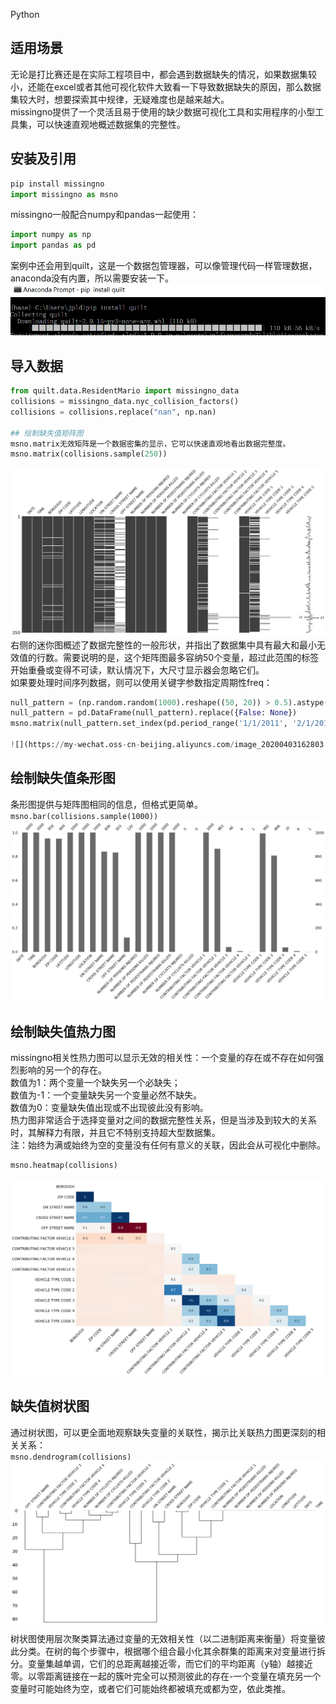 Python 
<a name="SVgSo"></a>
## 适用场景
无论是打比赛还是在实际工程项目中，都会遇到数据缺失的情况，如果数据集较小，还能在excel或者其他可视化软件大致看一下导致数据缺失的原因，那么数据集较大时，想要探索其中规律，无疑难度也是越来越大。<br />missingno提供了一个灵活且易于使用的缺少数据可视化工具和实用程序的小型工具集，可以快速直观地概述数据集的完整性。
<a name="r8sjB"></a>
## 安装及引用
```python
pip install missingno
import missingno as msno
```
missingno一般配合numpy和pandas一起使用：
```python
import numpy as np
import pandas as pd
```
案例中还会用到quilt，这是一个数据包管理器，可以像管理代码一样管理数据，anaconda没有内置，所以需要安装一下。![](./img/1651026516418-86fa7907-0531-4d11-bb90-9ea1642833d0.png)
<a name="gMsor"></a>
## 导入数据
```python
from quilt.data.ResidentMario import missingno_data
collisions = missingno_data.nyc_collision_factors()
collisions = collisions.replace("nan", np.nan)

## 绘制缺失值矩阵图
msno.matrix无效矩阵是一个数据密集的显示，它可以快速直观地看出数据完整度。  
msno.matrix(collisions.sample(250))
```
![空白越多说明缺失越严重](./img/1651026516418-bff4d8ad-2336-4d86-98c2-ed27624d985c.png "空白越多说明缺失越严重")<br />右侧的迷你图概述了数据完整性的一般形状，并指出了数据集中具有最大和最小无效值的行数。需要说明的是，这个矩阵图最多容纳50个变量，超过此范围的标签开始重叠或变得不可读，默认情况下，大尺寸显示器会忽略它们。<br />如果要处理时间序列数据，则可以使用关键字参数指定周期性freq：
```python
null_pattern = (np.random.random(1000).reshape((50, 20)) > 0.5).astype(bool)  
null_pattern = pd.DataFrame(null_pattern).replace({False: None})  
msno.matrix(null_pattern.set_index(pd.period_range('1/1/2011', '2/1/2015', freq='M')) , freq='BQ')

![](https://my-wechat.oss-cn-beijing.aliyuncs.com/image_20200403162803.png)
```
<a name="uUq1W"></a>
## 绘制缺失值条形图
条形图提供与矩阵图相同的信息，但格式更简单。`msno.bar(collisions.sample(1000))`![](./img/1651026516325-365b3107-3d80-4ed7-9129-8a3a193cf9cc.png)
<a name="DyLcw"></a>
## 绘制缺失值热力图
missingno相关性热力图可以显示无效的相关性：一个变量的存在或不存在如何强烈影响的另一个的存在。<br />数值为1：两个变量一个缺失另一个必缺失；<br />数值为-1：一个变量缺失另一个变量必然不缺失。<br />数值为0：变量缺失值出现或不出现彼此没有影响。<br />热力图非常适合于选择变量对之间的数据完整性关系，但是当涉及到较大的关系时，其解释力有限，并且它不特别支持超大型数据集。<br />注：始终为满或始终为空的变量没有任何有意义的关联，因此会从可视化中删除。
```python
msno.heatmap(collisions)
```
![](./img/1651026516330-bcbd6c30-9b4d-40fd-9a61-78ff7a379b3c.png)
<a name="K8B60"></a>
## 缺失值树状图
通过树状图，可以更全面地观察缺失变量的关联性，揭示比关联热力图更深刻的相关关系：<br />`msno.dendrogram(collisions)`<br />![](./img/1651026516383-1101210d-94a2-488b-8f06-4019081a5b0e.png)<br />树状图使用层次聚类算法通过变量的无效相关性（以二进制距离来衡量）将变量彼此分类。在树的每个步骤中，根据哪个组合最小化其余群集的距离来对变量进行拆分。变量集越单调，它们的总距离越接近零，而它们的平均距离（y轴）越接近零。以零距离链接在一起的簇叶完全可以预测彼此的存在-一个变量在填充另一个变量时可能始终为空，或者它们可能始终都被填充或都为空，依此类推。

